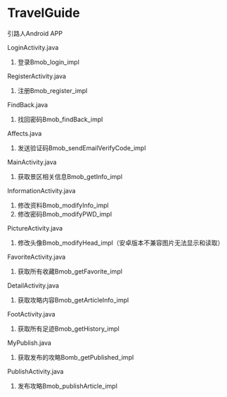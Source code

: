 # TravelGuide
引路人Android APP


LoginActivity.java
1. 登录Bmob_login_impl

RegisterActivity.java
1. 注册Bmob_register_impl

FindBack.java
1. 找回密码Bmob_findBack_impl

Affects.java
1. 发送验证码Bmob_sendEmailVerifyCode_impl

MainActivity.java
1. 获取景区相关信息Bmob_getInfo_impl

InformationActivity.java
1. 修改资料Bmob_modifyInfo_impl
2. 修改密码Bmob_modifyPWD_impl

PictureActivity.java
1. 修改头像Bmob_modifyHead_impl（安卓版本不兼容图片无法显示和读取）

FavoriteActivity.java
1. 获取所有收藏Bmob_getFavorite_impl

DetailActivity.java
1. 获取攻略内容Bmob_getArticleInfo_impl

FootActivity.java
1. 获取所有足迹Bmob_getHistory_impl

MyPublish.java
1. 获取发布的攻略Bomb_getPublished_impl

PublishActivity.java
1. 发布攻略Bmob_publishArticle_impl
